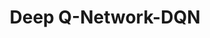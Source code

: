 ---
title: "Deep Q-Network-DQN"

categories: ['']

tags: ['Deep', 'Q-Network', 'DQN']

arabic: ['شبكة كيو العميقة']

publishers: ['معجم مصطلحات التعلم الآلي والتعلم العميق وعلم البيانات']

types: "word"

slug: ""
---